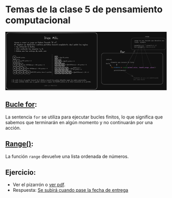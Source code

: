 # Temas de la clase 5 de pensamiento computacional

![Pizarra de la clase 5](../../pizarron/clase05.png)

## [Bucle for](./):

La sentencia `for` se utiliza para ejecutar bucles finitos, lo que significa que sabemos que terminarán en algún momento y no continuarán por una acción.

## [Range()](./):

La función `range` devuelve una lista ordenada de números.

## Ejercicio:

- Ver el pizarrón o [ver pdf](https://campus.exactas.uba.ar/pluginfile.php/554933/mod_resource/content/3/03-consigna-diez_mil.pdf).
- Respuesta: [Se subirá cuando pase la fecha de entrega](./)
